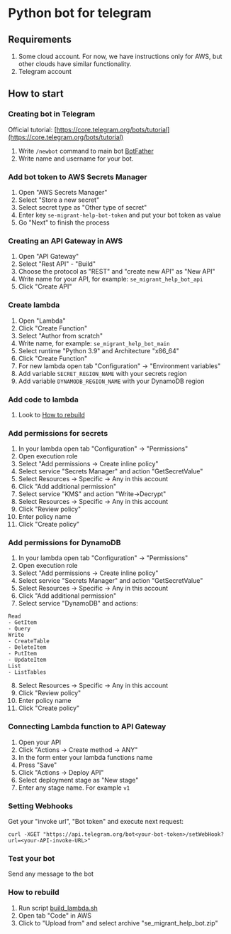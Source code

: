 # Python bot for telegram

## Requirements

1. Some cloud account. For now, we have instructions only for AWS, but other clouds have similar functionality.
2. Telegram account

## How to start

### Creating bot in Telegram

Official tutorial: [https://core.telegram.org/bots/tutorial](https://core.telegram.org/bots/tutorial)

1. Write `/newbot` command to main bot [BotFather](https://t.me/BotFather)
2. Write name and username for your bot.

### Add bot token to AWS Secrets Manager

1. Open "AWS Secrets Manager"
2. Select "Store a new secret"
3. Select secret type as "Other type of secret"
4. Enter key `se-migrant-help-bot-token` and put your bot token as value
5. Go "Next" to finish the process

### Creating an API Gateway in AWS

1. Open "API Gateway"
2. Select "Rest API" - "Build"
3. Choose the protocol as "REST" and "create new API" as "New API"
4. Write name for your API, for example: `se_migrant_help_bot_api`
5. Click "Create API"

### Create lambda

1. Open "Lambda"
2. Click "Create Function"
3. Select "Author from scratch"
4. Write name, for example: `se_migrant_help_bot_main`
5. Select runtime "Python 3.9" and Architecture "x86_64"
6. Click "Create Function"
7. For new lambda open tab "Configuration" -> "Environment variables"
8. Add variable `SECRET_REGION_NAME` with your secrets region
8. Add variable `DYNAMODB_REGION_NAME` with your DynamoDB region

### Add code to lambda

1. Look to [How to rebuild](#how-to-rebuild)

### Add permissions for secrets

1. In your lambda open tab "Configuration" -> "Permissions"
2. Open execution role
3. Select "Add permissions -> Create inline policy"
4. Select service "Secrets Manager" and action "GetSecretValue"
5. Select Resources -> Specific -> Any in this account
6. Click "Add additional permission"
7. Select service "KMS" and action "Write->Decrypt"
8. Select Resources -> Specific -> Any in this account
9. Click "Review policy"
10. Enter policy name
11. Click "Create policy"

### Add permissions for DynamoDB

1. In your lambda open tab "Configuration" -> "Permissions"
2. Open execution role
3. Select "Add permissions -> Create inline policy"
4. Select service "Secrets Manager" and action "GetSecretValue"
5. Select Resources -> Specific -> Any in this account
6. Click "Add additional permission"
7. Select service "DynamoDB" and actions:
```
Read
- GetItem
- Query
Write
- CreateTable
- DeleteItem
- PutItem
- UpdateItem
List
- ListTables
```
8. Select Resources -> Specific -> Any in this account
9. Click "Review policy"
10. Enter policy name
11. Click "Create policy"

### Connecting Lambda function to API Gateway

1. Open your API
2. Click "Actions -> Create method -> ANY"
3. In the form enter your lambda functions name
4. Press "Save"
5. Click "Actions -> Deploy API"
6. Select deployment stage as "New stage"
7. Enter any stage name. For example `v1`

### Setting Webhooks

Get your "invoke url", "Bot token" and execute next request:

```
curl -XGET "https://api.telegram.org/bot<your-bot-token>/setWebHook?url=<your-API-invoke-URL>"
```

### Test your bot

Send any message to the bot

### How to rebuild

1. Run script [build_lambda.sh](build_lambda.sh)
2. Open tab "Code" in AWS
3. Click to "Upload from" and select archive "se_migrant_help_bot.zip"

